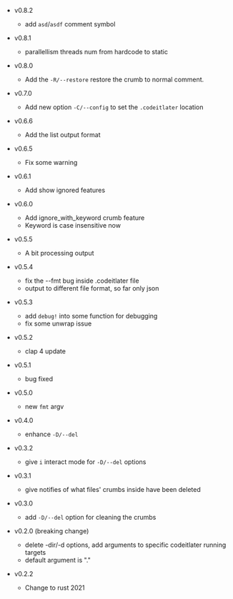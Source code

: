 + v0.8.2
  + add `asd`/`asdf` comment symbol

+ v0.8.1
  + parallellism threads num from hardcode to static

+ v0.8.0
  + Add the `-R/--restore` restore the crumb to normal comment.

+ v0.7.0
  + Add new option `-C/--config` to set the `.codeitlater` location
  
+ v0.6.6
  + Add the list output format
  
+ v0.6.5
  + Fix some warning

+ v0.6.1
  + Add show ignored features
  
+ v0.6.0
  + Add ignore\_with\_keyword crumb feature
  + Keyword is case insensitive now

+ v0.5.5
  + A bit processing output
  
+ v0.5.4
  + fix the --fmt bug inside .codeitlater file
  + output to different file format, so far only json

+ v0.5.3
  + add `debug!` into some function for debugging
  + fix some unwrap issue

+ v0.5.2
  + clap 4 update

+ v0.5.1
  + bug fixed

+ v0.5.0
  + new `fmt` argv

+ v0.4.0
  + enhance `-D/--del`

+ v0.3.2
  + give `i` interact mode for `-D/--del` options
  
+ v0.3.1
  + give notifies of what files' crumbs inside have been deleted

+ v0.3.0
  + add `-D/--del` option for cleaning the crumbs

+ v0.2.0 (breaking change)
  + delete -dir/-d options, add arguments to specific codeitlater running targets
  + default argument is "."

+ v0.2.2
  + Change to rust 2021
